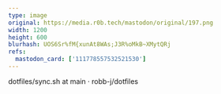 ```yaml
---
type: image
original: https://media.r0b.tech/mastodon/original/197.png
width: 1200
height: 600
blurhash: UOS6Sr%fM{xunAt8WAs;J3R%oMkB~XMytQRj
refs:
  mastodon_card: ['111778557532521530']
---
```


dotfiles/sync.sh at main · robb-j/dotfiles
